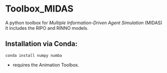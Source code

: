 # Toolbox_MIDAS
A python toolbox for *Multiple Information-Driven Agent Simulation* (MIDAS)
It includes the RIPO and RINNO models.

## Installation via Conda:

```
conda install numpy numba
```

+ requires the Animation Toolbox.
